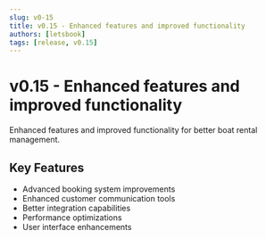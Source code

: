 ```yaml
---
slug: v0-15
title: v0.15 - Enhanced features and improved functionality
authors: [letsbook]
tags: [release, v0.15]
---
```


# v0.15 - Enhanced features and improved functionality

Enhanced features and improved functionality for better boat rental management.

## Key Features

- Advanced booking system improvements
- Enhanced customer communication tools
- Better integration capabilities
- Performance optimizations
- User interface enhancements
